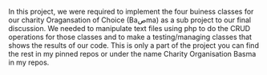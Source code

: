 In this project, we were required to implement the four buiness classes for our charity Oragansation of Choice (Baصma) as a sub project to our final discussion.
We needed to manipulate text files using php to do the CRUD operations for those classes and to make a testing/managing classes that shows the results of our code.
This is only a part of the project you can find the rest in my pinned repos or under the name Charity Organisation Basma in my repos.
